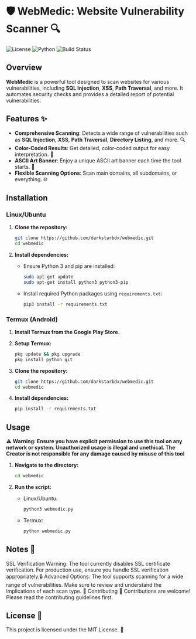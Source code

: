# 🛡️ **WebMedic: Website Vulnerability Scanner** 🔍

![License](https://img.shields.io/badge/license-MIT-blue.svg)
![Python](https://img.shields.io/badge/python-3.8%2B-blue)
![Build Status](https://img.shields.io/github/actions/workflow/status/darkstarbdx/webmedic/CI.yml)

## **Overview**

**WebMedic** is a powerful tool designed to scan websites for various vulnerabilities, including **SQL Injection**, **XSS**, **Path Traversal**, and more. It automates security checks and provides a detailed report of potential vulnerabilities.

## **Features** ✨

- **Comprehensive Scanning**: Detects a wide range of vulnerabilities such as **SQL Injection**, **XSS**, **Path Traversal**, **Directory Listing**, and more. 🔍
- **Color-Coded Results**: Get detailed, color-coded output for easy interpretation. 🌈
- **ASCII Art Banner**: Enjoy a unique ASCII art banner each time the tool starts. 🎨
- **Flexible Scanning Options**: Scan main domains, all subdomains, or everything. 🌐

## Installation

### Linux/Ubuntu

1. **Clone the repository:**
   ```bash
   git clone https://github.com/darkstarbdx/webmedic.git
   cd webmedic
   ```

2. **Install dependencies:**
   - Ensure Python 3 and pip are installed:
     ```bash
     sudo apt-get update
     sudo apt-get install python3 python3-pip
     ```

   - Install required Python packages using `requirements.txt`:
     ```bash
     pip3 install -r requirements.txt
     ```

### Termux (Android)

1. **Install Termux from the Google Play Store.**
2. **Setup Termux:**
   ```bash
   pkg update && pkg upgrade
   pkg install python git
   ```

3. **Clone the repository:**
   ```bash
   git clone https://github.com/darkstarbdx/webmedic.git
   cd webmedic
   ```

4. **Install dependencies:**
   ```bash
   pip install -r requirements.txt
   ```

## Usage

⚠️ **Warning: Ensure you have explicit permission to use this tool on any network or system. Unauthorized usage is illegal and unethical. The Creator is not responsible for any damage caused by misuse of this tool**

1. **Navigate to the directory:**
   ```bash
   cd webmedic
   ```

2. **Run the script:**
   - Linux/Ubuntu:
     ```bash
     python3 webmedic.py
     ```

   - Termux:
     ```bash
     python webmedic.py
     ```

## Notes 📌
SSL Verification Warning: The tool currently disables SSL certificate verification. For production use, ensure you handle SSL verification appropriately.🔒
Advanced Options: The tool supports scanning for a wide range of vulnerabilities. Make sure to review and understand the implications of each scan type. 🔎
Contributing 🤝
Contributions are welcome! Please read the contributing guidelines first.

## License 📜
This project is licensed under the MIT License. 📝

